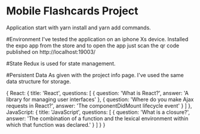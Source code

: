 # Mobile Flashcards Project

Application start with yarn install and yarn add commands.


#Environment
I've tested the application on an iphone Xs device. Installed the expo app from the store and to open the app just scan the qr code published on http://localhost:19003/


#State
Redux is used for state management.

#Persistent Data
As given with the project info page. I've used the same data structure for storage.

{
  React: {
    title: 'React',
    questions: [
      {
        question: 'What is React?',
        answer: 'A library for managing user interfaces'
      },
      {
        question: 'Where do you make Ajax requests in React?',
        answer: 'The componentDidMount lifecycle event'
      }
    ]
  },
  JavaScript: {
    title: 'JavaScript',
    questions: [
      {
        question: 'What is a closure?',
        answer: 'The combination of a function and the lexical environment within which that function was declared.'
      }
    ]
  }
}
